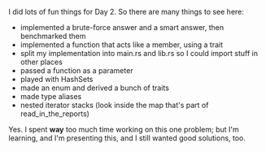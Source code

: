 I did lots of fun things for Day 2.  So there are many things to see here:

  * implemented a brute-force answer and a smart answer, then benchmarked them
  * implemented a function that acts like a member, using a trait
  * split my implementation into main.rs and lib.rs so I could import stuff in other places
  * passed a function as a parameter
  * played with HashSets
  * made an enum and derived a bunch of traits
  * made type aliases
  * nested iterator stacks (look inside the map that's part of read_in_the_reports)

Yes.  I spent **way** too much time working on this one problem; but I'm learning, and I'm
presenting this, and I still wanted good solutions, too.
